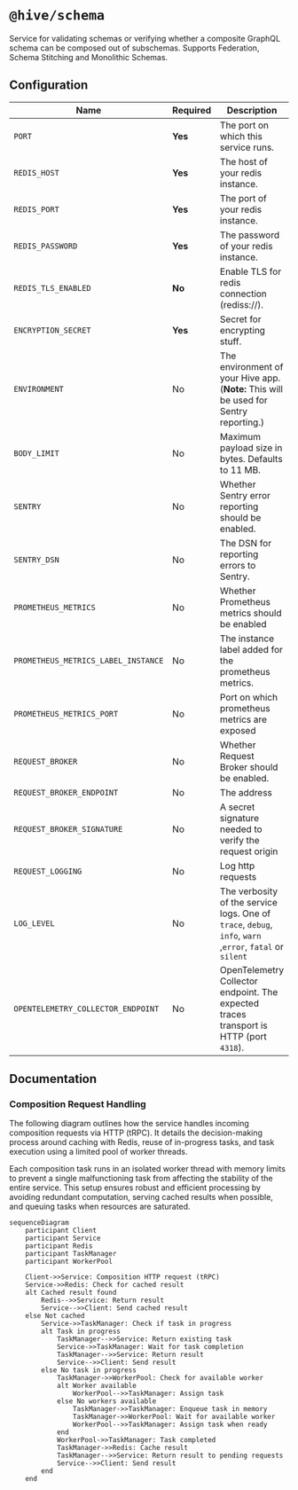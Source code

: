 # `@hive/schema`

Service for validating schemas or verifying whether a composite GraphQL schema can be composed out
of subschemas. Supports Federation, Schema Stitching and Monolithic Schemas.

## Configuration

| Name                                | Required | Description                                                                                              | Example Value                                        |
| ----------------------------------- | -------- | -------------------------------------------------------------------------------------------------------- | ---------------------------------------------------- |
| `PORT`                              | **Yes**  | The port on which this service runs.                                                                     | `6250`                                               |
| `REDIS_HOST`                        | **Yes**  | The host of your redis instance.                                                                         | `"127.0.0.1"`                                        |
| `REDIS_PORT`                        | **Yes**  | The port of your redis instance.                                                                         | `6379`                                               |
| `REDIS_PASSWORD`                    | **Yes**  | The password of your redis instance.                                                                     | `"apollorocks"`                                      |
| `REDIS_TLS_ENABLED`                 | **No**   | Enable TLS for redis connection (rediss://).                                                             | `"0"`                                                |
| `ENCRYPTION_SECRET`                 | **Yes**  | Secret for encrypting stuff.                                                                             | `8ebe95cg21c1fee355e9fa32c8c33141`                   |
| `ENVIRONMENT`                       | No       | The environment of your Hive app. (**Note:** This will be used for Sentry reporting.)                    | `staging`                                            |
| `BODY_LIMIT`                        | No       | Maximum payload size in bytes. Defaults to 11 MB.                                                        | `11000000`                                           |
| `SENTRY`                            | No       | Whether Sentry error reporting should be enabled.                                                        | `1` (enabled) or `0` (disabled)                      |
| `SENTRY_DSN`                        | No       | The DSN for reporting errors to Sentry.                                                                  | `https://dooobars@o557896.ingest.sentry.io/12121212` |
| `PROMETHEUS_METRICS`                | No       | Whether Prometheus metrics should be enabled                                                             | `1` (enabled) or `0` (disabled)                      |
| `PROMETHEUS_METRICS_LABEL_INSTANCE` | No       | The instance label added for the prometheus metrics.                                                     | `schema`                                             |
| `PROMETHEUS_METRICS_PORT`           | No       | Port on which prometheus metrics are exposed                                                             | Defaults to `10254`                                  |
| `REQUEST_BROKER`                    | No       | Whether Request Broker should be enabled.                                                                | `1` (enabled) or `0` (disabled)                      |
| `REQUEST_BROKER_ENDPOINT`           | No       | The address                                                                                              | `https://broker.worker.dev`                          |
| `REQUEST_BROKER_SIGNATURE`          | No       | A secret signature needed to verify the request origin                                                   | `hbsahdbzxch123`                                     |
| `REQUEST_LOGGING`                   | No       | Log http requests                                                                                        | `1` (enabled) or `0` (disabled)                      |
| `LOG_LEVEL`                         | No       | The verbosity of the service logs. One of `trace`, `debug`, `info`, `warn` ,`error`, `fatal` or `silent` | `info` (default)                                     |
| `OPENTELEMETRY_COLLECTOR_ENDPOINT`  | No       | OpenTelemetry Collector endpoint. The expected traces transport is HTTP (port `4318`).                   | `http://localhost:4318/v1/traces`                    |

## Documentation

### Composition Request Handling

The following diagram outlines how the service handles incoming composition requests via HTTP
(tRPC). It details the decision-making process around caching with Redis, reuse of in-progress
tasks, and task execution using a limited pool of worker threads.

Each composition task runs in an isolated worker thread with memory limits to prevent a single
malfunctioning task from affecting the stability of the entire service. This setup ensures robust
and efficient processing by avoiding redundant computation, serving cached results when possible,
and queuing tasks when resources are saturated.

```mermaid
sequenceDiagram
    participant Client
    participant Service
    participant Redis
    participant TaskManager
    participant WorkerPool

    Client->>Service: Composition HTTP request (tRPC)
    Service->>Redis: Check for cached result
    alt Cached result found
        Redis-->>Service: Return result
        Service-->>Client: Send cached result
    else Not cached
        Service->>TaskManager: Check if task in progress
        alt Task in progress
            TaskManager-->>Service: Return existing task
            Service->>TaskManager: Wait for task completion
            TaskManager-->>Service: Return result
            Service-->>Client: Send result
        else No task in progress
            TaskManager->>WorkerPool: Check for available worker
            alt Worker available
                WorkerPool-->>TaskManager: Assign task
            else No workers available
                TaskManager->>TaskManager: Enqueue task in memory
                TaskManager->>WorkerPool: Wait for available worker
                WorkerPool-->>TaskManager: Assign task when ready
            end
            WorkerPool->>TaskManager: Task completed
            TaskManager->>Redis: Cache result
            TaskManager-->>Service: Return result to pending requests
            Service-->>Client: Send result
        end
    end
```
